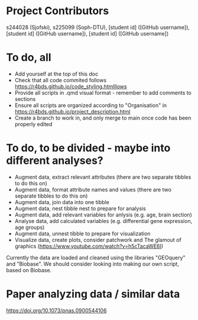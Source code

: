 # Project Contributors
s244028 (Sjofski),
s225099 (Soph-DTU),
[student id] ([GitHub username]),
[student id] ([GitHub username]),
[student id] ([GitHub username])

# To do, all
- Add yourself at the top of this doc
- Check that all code commited follows https://r4bds.github.io/code_styling.htmlllows
- Provide all scripts in .qmd visual format - remember to add comments to sections
- Ensure all scripts are organized according to "Organisation" in https://r4bds.github.io/project_description.html
- Create a branch to work in, and only merge to main once code has been properly edited

# To do, to be divided - maybe into different analyses?
- Augment data, extract relevant attributes (there are two separate tibbles to do this on)
- Augment data, format attribute names and values (there are two separate tibbles to do this on)
- Augment data, join data into one tibble
- Augment data, nest tibble nest to prepare for analysis
- Augment data, add relevant variables for anlysis (e.g. age, brain section)
- Analyse data, add calculated variables (e.g. differential gene expression, age groups)
- Augment data, unnest tibble to prepare for visualization
- Visualize data, create plots, consider patchwork and The glamout of graphics (https://www.youtube.com/watch?v=h5cTacaWE6I)

Currently the data are loaded and cleaned using the libraries "GEOquery" and "Biobase". We should consider looking into making our own script, based on Biobase.


# Paper analyzing data / similar data
https://doi.org/10.1073/pnas.0900544106
